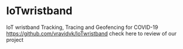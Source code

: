 # IoTwristband
IoT wristband Tracking, Tracing and Geofencing for COVID-19
https://github.com/vravidvk/IoTwristband check here to review of our project
